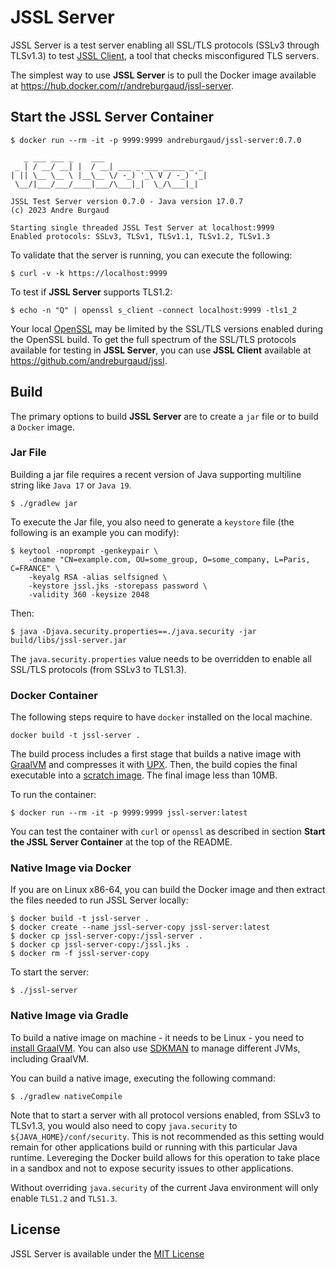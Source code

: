 # JSSL Server

JSSL Server is a test server enabling all SSL/TLS protocols (SSLv3 through TLSv1.3) to test [JSSL Client](https://github.com/andreburgaud/jssl), a tool that checks misconfigured TLS servers.

The simplest way to use **JSSL Server** is to pull the Docker image available at https://hub.docker.com/r/andreburgaud/jssl-server.

## Start the JSSL Server Container

```
$ docker run --rm -it -p 9999:9999 andreburgaud/jssl-server:0.7.0

   _ ___ ___ _    ___
 _ | / __/ __| |  / __| ___ _ ___ _____ _ _
| || \__ \__ \ |__\__ \/ -_) '_\ V / -_) '_|
 \__/|___/___/____|___/\___|_|  \_/\___|_|

JSSL Test Server version 0.7.0 - Java version 17.0.7
(c) 2023 Andre Burgaud

Starting single threaded JSSL Test Server at localhost:9999
Enabled protocols: SSLv3, TLSv1, TLSv1.1, TLSv1.2, TLSv1.3

```

To validate that the server is running, you can execute the following:

```
$ curl -v -k https://localhost:9999
```

To test if **JSSL Server** supports TLS1.2:

```
$ echo -n "Q" | openssl s_client -connect localhost:9999 -tls1_2
```

Your local [OpenSSL](https://www.openssl.org/) may be limited by the SSL/TLS versions enabled during the OpenSSL build. 
To get the full spectrum of the SSL/TLS protocols available for testing in **JSSL Server**, 
you can use **JSSL Client** available at https://github.com/andreburgaud/jssl.  

## Build

The primary options to build **JSSL Server** are to create a `jar` file or to build a `Docker` image.

### Jar File

Building a jar file requires a recent version of Java supporting multiline string like `Java 17` or `Java 19`.

```
$ ./gradlew jar
```

To execute the Jar file, you also need to generate a `keystore` file (the following is an example you can modify):

```
$ keytool -noprompt -genkeypair \
    -dname "CN=example.com, OU=some_group, O=some_company, L=Paris, C=FRANCE" \
    -keyalg RSA -alias selfsigned \
    -keystore jssl.jks -storepass password \
    -validity 360 -keysize 2048
```

Then:

```
$ java -Djava.security.properties==./java.security -jar build/libs/jssl-server.jar
```

The `java.security.properties` value needs to be overridden to enable all SSL/TLS protocols (from SSLv3 to TLS1.3).


### Docker Container

The following steps require to have `docker` installed on the local machine.

```
docker build -t jssl-server .
```

The build process includes a first stage that builds a native image with [GraalVM](https://www.graalvm.org/) and compresses it with [UPX](https://upx.github.io/).
Then, the build copies the final executable into a [scratch image](https://hub.docker.com/_/scratch). The final image less than 10MB.  

To run the container:

```
$ docker run --rm -it -p 9999:9999 jssl-server:latest
```

You can test the container with `curl` or `openssl` as described in section **Start the JSSL Server Container** at the top of the README.

### Native Image via Docker

If you are on Linux x86-64, you can build the Docker image and then extract the files needed to run JSSL Server locally:

```
$ docker build -t jssl-server .
$ docker create --name jssl-server-copy jssl-server:latest
$ docker cp jssl-server-copy:/jssl-server .
$ docker cp jssl-server-copy:/jssl.jks .
$ docker rm -f jssl-server-copy
```

To start the server:

```
$ ./jssl-server
```

### Native Image via Gradle

To build a native image on machine - it needs to be Linux - you need to [install GraalVM](https://www.graalvm.org/latest/docs/getting-started/). You can also use [SDKMAN](https://sdkman.io/) to manage different JVMs, including GraalVM.

You can build a native image, executing the following command:

```
$ ./gradlew nativeCompile
```

Note that to start a server with all protocol versions enabled, from SSLv3 to TLSv1.3, you would also need to copy `java.security` to `${JAVA_HOME}/conf/security`. This is not recommended as this setting would remain for other applications build or running with this particular Java runtime. Levereging the Docker build allows for this operation to take place in a sandbox and not to expose security issues to other applications.

Without overriding `java.security` of the current Java environment will only enable `TLS1.2` and `TLS1.3`.

## License

JSSL Server is available under the [MIT License](LICENSE)
